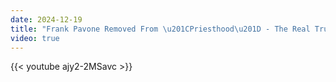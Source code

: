 ```yaml
---
date: 2024-12-19
title: "Frank Pavone Removed From \u201CPriesthood\u201D - The Real Truth"
video: true
---
```



{{< youtube ajy2-2MSavc >}}
